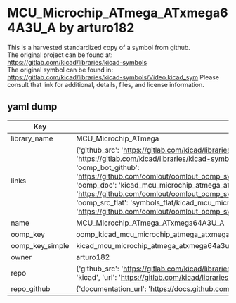 # MCU_Microchip_ATmega_ATxmega64A3U_A by arturo182  
This is a harvested standardized copy of a symbol from github.  
The original project can be found at:  
https://gitlab.com/kicad/libraries/kicad-symbols  
The original symbol can be found in:
https://gitlab.com/kicad/libraries/kicad-symbols/Video.kicad_sym
Please consult that link for additional, details, files, and license information.  
## yaml dump  
| Key | Value |  
| --- | --- |  
| library_name | MCU_Microchip_ATmega |  
| links | {'github_src': 'https://gitlab.com/kicad/libraries/kicad-symbols/Video.kicad_sym', 'github_src_repo': 'https://gitlab.com/kicad/libraries/kicad-symbols', 'oomp_bot': 'kicad_mcu_microchip_atmega_atxmega64a3u_a/working', 'oomp_bot_github': 'https://github.com/oomlout/oomlout_oomp_symbol_bot/tree/main/kicad_mcu_microchip_atmega_atxmega64a3u_a/working', 'oomp_doc': 'kicad_mcu_microchip_atmega_atxmega64a3u_a/working', 'oomp_doc_github': 'https://github.com/oomlout/oomlout_oomp_symbol_doc/tree/main/kicad_mcu_microchip_atmega_atxmega64a3u_a/working', 'oomp_src_flat': 'symbols_flat/kicad_mcu_microchip_atmega_atxmega64a3u_a/working', 'oomp_src_flat_github': 'https://github.com/oomlout/oomlout_oomp_symbol_src/tree/main/kicad_mcu_microchip_atmega_atxmega64a3u_a/working'} |  
| name | MCU_Microchip_ATmega_ATxmega64A3U_A |  
| oomp_key | oomp_kicad_mcu_microchip_atmega_atxmega64a3u_a |  
| oomp_key_simple | kicad_mcu_microchip_atmega_atxmega64a3u_a |  
| owner | arturo182 |  
| repo | {'github_src': 'https://gitlab.com/kicad/libraries/kicad-symbols/Video.kicad_sym', 'name': 'libraries/kicad-symbols', 'owner': 'kicad', 'url': 'https://gitlab.com/kicad/libraries/kicad-symbols'} |  
| repo_github | {'documentation_url': 'https://docs.github.com/rest/repos/repos#get-a-repository', 'message': 'Not Found'} |  

